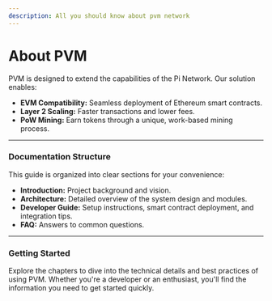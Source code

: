 ```yaml
---
description: All you should know about pvm network
---
```


# About PVM

PVM is designed to extend the capabilities of the Pi Network. Our solution enables:

* **EVM Compatibility:** Seamless deployment of Ethereum smart contracts.
* **Layer 2 Scaling:** Faster transactions and lower fees.
* **PoW Mining:** Earn tokens through a unique, work-based mining process.

***

### Documentation Structure

This guide is organized into clear sections for your convenience:

* **Introduction:** Project background and vision.
* **Architecture:** Detailed overview of the system design and modules.
* **Developer Guide:** Setup instructions, smart contract deployment, and integration tips.
* **FAQ:** Answers to common questions.

***

### Getting Started

Explore the chapters to dive into the technical details and best practices of using PVM. Whether you're a developer or an enthusiast, you'll find the information you need to get started quickly.
